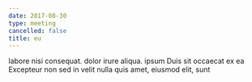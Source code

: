 ```yaml
---
date: 2017-08-30
type: meeting
cancelled: false
title: eu
---
```

labore nisi consequat. dolor irure aliqua. ipsum Duis sit occaecat ex ea Excepteur non sed in velit nulla quis amet, eiusmod elit, sunt